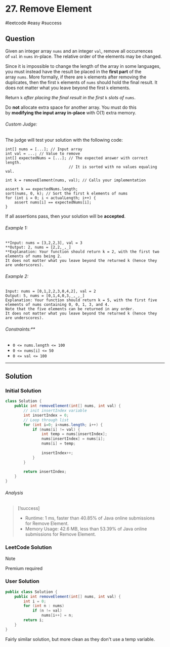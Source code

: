# 27. Remove Element
#leetcode #easy #success

## Question
Given an integer array `nums` and an integer `val`, remove all occurrences of `val` in `nums` in-place. The relative order of the elements may be changed.

Since it is impossible to change the length of the array in some languages, you must instead have the result be placed in the **first part** of the array `nums`. More formally, if there are `k` elements after removing the duplicates, then the first `k` elements of `nums` should hold the final result. It does not matter what you leave beyond the first `k` elements.

Return `k` _after placing the final result in the first_ `k` _slots of_ `nums`.

Do **not** allocate extra space for another array. You must do this by **modifying the input array in-place** with O(1) extra memory.

###### Custom Judge:
The judge will test your solution with the following code:

```
int[] nums = [...]; // Input array
int val = ...; // Value to remove
int[] expectedNums = [...]; // The expected answer with correct length.
                            // It is sorted with no values equaling val.

int k = removeElement(nums, val); // Calls your implementation

assert k == expectedNums.length;
sort(nums, 0, k); // Sort the first k elements of nums
for (int i = 0; i < actualLength; i++) {
    assert nums[i] == expectedNums[i];
}
```

If all assertions pass, then your solution will be **accepted**.

###### Example 1:
```
**Input: nums = [3,2,2,3], val = 3
**Output: 2, nums = [2,2,_,_]
**Explanation: Your function should return k = 2, with the first two elements of nums being 2.
It does not matter what you leave beyond the returned k (hence they are underscores).
```

###### Example 2:
```
Input: nums = [0,1,2,2,3,0,4,2], val = 2
Output: 5, nums = [0,1,4,0,3,_,_,_]
Explanation: Your function should return k = 5, with the first five elements of nums containing 0, 0, 1, 3, and 4.
Note that the five elements can be returned in any order.
It does not matter what you leave beyond the returned k (hence they are underscores).
```

###### Constraints:**
-   `0 <= nums.length <= 100`
-   `0 <= nums[i] <= 50`
-   `0 <= val <= 100`
---
## Solution
### Initial Solution

```java
class Solution {
    public int removeElement(int[] nums, int val) {
        // init insertIndex variable
        int insertIndex = 0;
        // Loop through list
        for (int i=0; i<nums.length; i++) {
            if (nums[i] != val) {
                int temp = nums[insertIndex];
                nums[insertIndex] = nums[i];
                nums[i] = temp;
                
                insertIndex++;
            }
        }
        
        return insertIndex;
    }
}
```

###### Analysis
>[!success]
> - Runtime: 1 ms, faster than 40.85% of Java online submissions for Remove Element.
> - Memory Usage: 42.6 MB, less than 53.39% of Java online submissions for Remove Element.

### LeetCode Solution
>[!Note]
>Premium required

### User Solution
```java
public class Solution {
	public int removeElement(int[] nums, int val) {
		int i = 0;
		for (int n : nums)
			if (n != val)
				nums[i++] = n;
		return i;
	} 
}
```

Fairly similar solution, but more clean as they don't use a temp variable.